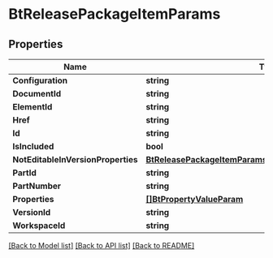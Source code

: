 # BtReleasePackageItemParams

## Properties

Name | Type | Description | Notes
------------ | ------------- | ------------- | -------------
**Configuration** | **string** |  | [optional] 
**DocumentId** | **string** |  | [optional] 
**ElementId** | **string** |  | [optional] 
**Href** | **string** |  | [optional] 
**Id** | **string** |  | [optional] 
**IsIncluded** | **bool** |  | [optional] 
**NotEditableInVersionProperties** | [**BtReleasePackageItemParamsNotEditableInVersionProperties**](BTReleasePackageItemParams_notEditableInVersionProperties.md) |  | [optional] 
**PartId** | **string** |  | [optional] 
**PartNumber** | **string** |  | [optional] 
**Properties** | [**[]BtPropertyValueParam**](BTPropertyValueParam.md) |  | [optional] 
**VersionId** | **string** |  | [optional] 
**WorkspaceId** | **string** |  | [optional] 

[[Back to Model list]](../README.md#documentation-for-models) [[Back to API list]](../README.md#documentation-for-api-endpoints) [[Back to README]](../README.md)


